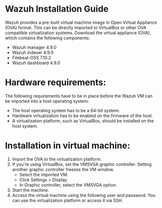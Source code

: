 # Wazuh Installation Guide


Wazuh provides a pre-built virtual machine image in Open Virtual Appliance
(OVA) format. This can be directly imported to VirtualBox or other OVA
compatible virtualization systems.
Download the virtual appliance (OVA), which contains the following
components:

- Wazuh manager 4.9.0
- Wazuh indexer 4.9.0
- Filebeat-OSS 7.10.2
- Wazuh dashboard 4.9.0

# Hardware requirements:

The following requirements have to be in place before the Wazuh VM can be
imported into a host operating system:

- The host operating system has to be a 64-bit system.
- Hardware virtualization has to be enabled on the firmware of the host.
- A virtualization platform, such as VirtualBox, should be installed on the
  host system.
# Installation in virtual machine:

1. Import the OVA to the virtualization platform.
2. If you're using VirtualBox, set the VMSVGA graphic controller. Setting
   another graphic controller freezes the VM window.
    - Select the imported VM.
    - Click Settings > Display
    - In Graphic controller, select the VMSVGA option.
3. Start the machine.
4. Access the virtual machine using the following user and password. You can
   use the virtualization platform or access it via SSH.
